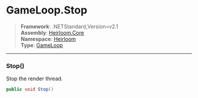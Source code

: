 # GameLoop.Stop

> **Framework**: .NETStandard,Version=v2.1  
> **Assembly**: [Heirloom.Core][0]  
> **Namespace**: [Heirloom][0]  
> **Type**: [GameLoop][1]  

--------------------------------------------------------------------------------

### Stop()

Stop the render thread.

```cs
public void Stop()
```

[0]: ..\Heirloom.Core.md
[1]: Heirloom.GameLoop.md
